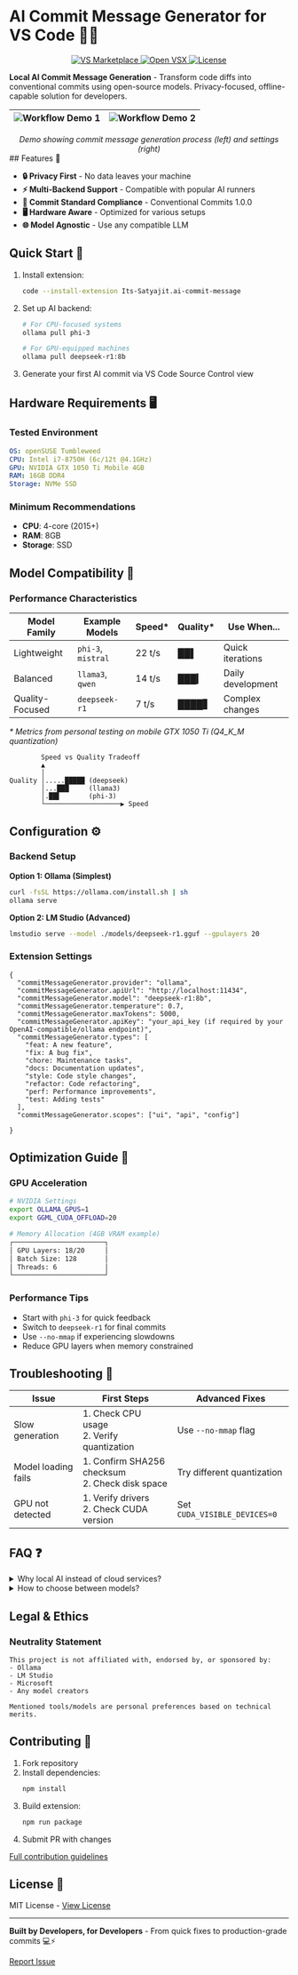 # AI Commit Message Generator for VS Code 🤖✨

<div style="text-align: center;">
  <a href="https://marketplace.visualstudio.com/items?itemName=Its-Satyajit.ai-commit-messege">
    <img src="https://img.shields.io/visual-studio-marketplace/v/Its-Satyajit.ai-commit-messege?color=blue&logo=visual-studio-code" alt="VS Marketplace">
  </a>
  <a href="https://open-vsx.org/extension/Its-Satyajit/ai-commit-messege">
    <img src="https://img.shields.io/open-vsx/v/Its-Satyajit/ai-commit-messege?color=purple&logo=open-vsx" alt="Open VSX">
  </a>
  <a href="LICENSE">
    <img src="https://img.shields.io/github/license/Its-Satyajit/ai-commit-messege?color=green" alt="License">
  </a>
</div>

**Local AI Commit Message Generation** - Transform code diffs into conventional
commits using open-source models. Privacy-focused, offline-capable solution for
developers.

|                          ![Workflow Demo 1](public/a.png)                           | ![Workflow Demo 2](public/b.png) |
| :---------------------------------------------------------------------------------: | :------------------------------: |

<div style="text-align: center;">
 <em>Demo showing commit message generation process (left) and settings (right)</em>                                   
</div>
## Features 🌟

- **🔒 Privacy First** - No data leaves your machine
- **⚡ Multi-Backend Support** - Compatible with popular AI runners
- **📜 Commit Standard Compliance** - Conventional Commits 1.0.0
- **🖥️ Hardware Aware** - Optimized for various setups
- **🌐 Model Agnostic** - Use any compatible LLM

## Quick Start 🚀

1. Install extension:
   ```bash
   code --install-extension Its-Satyajit.ai-commit-message
   ```
2. Set up AI backend:
   ```bash
   # For CPU-focused systems
   ollama pull phi-3

   # For GPU-equipped machines
   ollama pull deepseek-r1:8b
   ```
3. Generate your first AI commit via VS Code Source Control view

## Hardware Requirements 🖥️

### Tested Environment

```yaml
OS: openSUSE Tumbleweed
CPU: Intel i7-8750H (6c/12t @4.1GHz)
GPU: NVIDIA GTX 1050 Ti Mobile 4GB
RAM: 16GB DDR4
Storage: NVMe SSD
```

### Minimum Recommendations

- **CPU**: 4-core (2015+)
- **RAM**: 8GB
- **Storage**: SSD

## Model Compatibility 🧠

### Performance Characteristics

| Model Family    | Example Models     | Speed* | Quality* | Use When...       |
| --------------- | ------------------ | ------ | -------- | ----------------- |
| Lightweight     | `phi-3`, `mistral` | 22 t/s | ██▌      | Quick iterations  |
| Balanced        | `llama3`, `qwen`   | 14 t/s | ███▎     | Daily development |
| Quality-Focused | `deepseek-r1`      | 7 t/s  | ████▋    | Complex changes   |

_* Metrics from personal testing on mobile GTX 1050 Ti (Q4_K_M quantization)_

```text
        Speed vs Quality Tradeoff
        ▲
        │ 
Quality │.....█████ (deepseek)
        │...███     (llama3) 
        │.██▌       (phi-3)
        └───────────────────▶ Speed
```

## Configuration ⚙️

### Backend Setup

**Option 1: Ollama (Simplest)**

```bash
curl -fsSL https://ollama.com/install.sh | sh
ollama serve
```

**Option 2: LM Studio (Advanced)**

```bash
lmstudio serve --model ./models/deepseek-r1.gguf --gpulayers 20
```

### Extension Settings

```jsonc
{
  "commitMessageGenerator.provider": "ollama",
  "commitMessageGenerator.apiUrl": "http://localhost:11434",
  "commitMessageGenerator.model": "deepseek-r1:8b",
  "commitMessageGenerator.temperature": 0.7,
  "commitMessageGenerator.maxTokens": 5000,
  "commitMessageGenerator.apiKey": "your_api_key (if required by your OpenAI-compatible/ollama endpoint)",
  "commitMessageGenerator.types": [
    "feat: A new feature",
    "fix: A bug fix",
    "chore: Maintenance tasks",
    "docs: Documentation updates",
    "style: Code style changes",
    "refactor: Code refactoring",
    "perf: Performance improvements",
    "test: Adding tests"
  ],
  "commitMessageGenerator.scopes": ["ui", "api", "config"]
  
}
```

## Optimization Guide 🚄

### GPU Acceleration

```bash
# NVIDIA Settings
export OLLAMA_GPUS=1
export GGML_CUDA_OFFLOAD=20

# Memory Allocation (4GB VRAM example)
┌───────────────────────┐
│ GPU Layers: 18/20     │
│ Batch Size: 128       │
│ Threads: 6            │
└───────────────────────┘
```

### Performance Tips

- Start with `phi-3` for quick feedback
- Switch to `deepseek-r1` for final commits
- Use `--no-mmap` if experiencing slowdowns
- Reduce GPU layers when memory constrained

## Troubleshooting 🔧

| Issue               | First Steps                                       | Advanced Fixes               |
| ------------------- | ------------------------------------------------- | ---------------------------- |
| Slow generation     | 1. Check CPU usage<br>2. Verify quantization      | Use `--no-mmap` flag         |
| Model loading fails | 1. Confirm SHA256 checksum<br>2. Check disk space | Try different quantization   |
| GPU not detected    | 1. Verify drivers<br>2. Check CUDA version        | Set `CUDA_VISIBLE_DEVICES=0` |

## FAQ ❓

<details>
<summary>Why local AI instead of cloud services?</summary>

- **Privacy**: Code never leaves your machine
- **Offline Use**: Works without internet
- **Cost**: No API fees
- **Customization**: Use models tailored to your needs

</details>

<details>
<summary>How to choose between models?</summary>

**Quick Sessions** → `phi-3`/`mistral`:

- Prototyping
- Personal projects
- Low-resource machines

**Important Commits** → `deepseek-r1`:

- Production code
- Team projects
- Complex refactors

</details>

## Legal & Ethics

### Neutrality Statement

```text
This project is not affiliated with, endorsed by, or sponsored by:
- Ollama
- LM Studio
- Microsoft
- Any model creators

Mentioned tools/models are personal preferences based on technical merits.
```

## Contributing 🤝

1. Fork repository
2. Install dependencies:
   ```bash
   npm install
   ```
3. Build extension:
   ```bash
   npm run package
   ```
4. Submit PR with changes

[Full contribution guidelines](CONTRIBUTING.md)

## License 📄

MIT License - [View License](LICENSE)

---

**Built by Developers, for Developers** - From quick fixes to production-grade
commits 💻⚡

[Report Issue](https://github.com/Its-Satyajit/ai-commit-message/issues)

<!-- [Discuss Ideas](https://github.com/Its-Satyajit/ai-commit-message/discussions) -->
